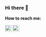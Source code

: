 ### Hi there 👋

**How to reach me:**

<a href="https://www.linkedin.com/in/kamil-kayumov-a72472186/"> <img align="left" alt="LinkdeIn" width="22px" src="https://cdn.jsdelivr.net/npm/simple-icons@v3/icons/linkedin.svg" /></a>
<a href="https://t.me/kamil_co"> <img align="left" alt="Kamil's Telegram" width="22px" src="https://cdn.jsdelivr.net/npm/simple-icons@v3/icons/telegram.svg" /></a>

<!--
**rfvbkm/rfvbkm** is a ✨ _special_ ✨ repository because its `README.md` (this file) appears on your GitHub profile.

Here are some ideas to get you started:

- 🔭 I’m currently working on ...
- 🌱 I’m currently learning ...
- 👯 I’m looking to collaborate on ...
- 🤔 I’m looking for help with ...
- 💬 Ask me about ...
- 📫 How to reach me: ...
- 😄 Pronouns: ...
- ⚡ Fun fact: ...
-->
